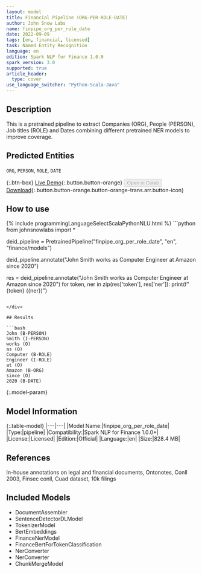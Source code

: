 ```yaml
---
layout: model
title: Financial Pipeline (ORG-PER-ROLE-DATE)
author: John Snow Labs
name: finpipe_org_per_role_date
date: 2022-09-09
tags: [en, financial, licensed]
task: Named Entity Recognition
language: en
edition: Spark NLP for Finance 1.0.0
spark_version: 3.0
supported: true
article_header:
  type: cover
use_language_switcher: "Python-Scala-Java"
---
```


## Description

This is a pretrained pipeline to extract Companies (ORG), People (PERSON), Job titles (ROLE) and Dates combining different pretrained NER models to improve coverage.

## Predicted Entities

`ORG`, `PERSON`, `ROLE`, `DATE`

{:.btn-box}
[Live Demo](https://demo.johnsnowlabs.com/finance/FINPIPE_ORG_PER_DATE_ROLES/){:.button.button-orange}
<button class="button button-orange" disabled>Open in Colab</button>
[Download](https://s3.amazonaws.com/auxdata.johnsnowlabs.com/finance/models/finpipe_org_per_role_date_en_1.0.0_3.2_1662716423161.zip){:.button.button-orange.button-orange-trans.arr.button-icon}

## How to use



<div class="tabs-box" markdown="1">
{% include programmingLanguageSelectScalaPythonNLU.html %}
```python
from johnsnowlabs import *

deid_pipeline = PretrainedPipeline("finpipe_org_per_role_date", "en", "finance/models")

deid_pipeline.annotate("John Smith works as Computer Engineer at Amazon since 2020")

res = deid_pipeline.annotate("John Smith works as Computer Engineer at Amazon since 2020")
for token, ner in zip(res['token'], res['ner']):
    print(f"{token} ({ner})")
```

</div>

## Results

```bash
John (B-PERSON)
Smith (I-PERSON)
works (O)
as (O)
Computer (B-ROLE)
Engineer (I-ROLE)
at (O)
Amazon (B-ORG)
since (O)
2020 (B-DATE)
```

{:.model-param}
## Model Information

{:.table-model}
|---|---|
|Model Name:|finpipe_org_per_role_date|
|Type:|pipeline|
|Compatibility:|Spark NLP for Finance 1.0.0+|
|License:|Licensed|
|Edition:|Official|
|Language:|en|
|Size:|828.4 MB|

## References

In-house annotations on legal and financial documents, Ontonotes, Conll 2003, Finsec conll, Cuad dataset, 10k filings

## Included Models

- DocumentAssembler
- SentenceDetectorDLModel
- TokenizerModel
- BertEmbeddings
- FinanceNerModel
- FinanceBertForTokenClassification
- NerConverter
- NerConverter
- ChunkMergeModel